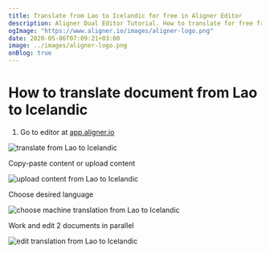 ```yaml
---
title: Translate from Lao to Icelandic for free in Aligner Editor
description: Aligner Dual Editor Tutorial. How to translate for free from Lao to Icelandic. Aligner is multilingual document management platform. 
ogImage: "https://www.aligner.io/images/aligner-logo.png"
date: 2020-05-06T07:09:21+03:00
image: ../images/aligner-logo.png
onBlog: true
---
```


# How to translate document from Lao to Icelandic

1. Go to editor at [app.aligner.io](https://app.aligner.io "Aligner App web page")

![translate from Lao to Icelandic](../aligner-blank-editor.png "translate from Lao to Icelandic")

Copy-paste content or upload content

![upload content from Lao to Icelandic](../aligner-uploaded-document.png "upload content from Lao to Icelandic")

Choose desired language

![choose machine translation from Lao to Icelandic](../aligner-language-dropdown.png "choose machine translation from Lao to Icelandic")

Work and edit 2 documents in parallel

![edit translation from Lao to Icelandic](../aligner-double-sitded-editor.png "edit translation from Lao to Icelandic")

